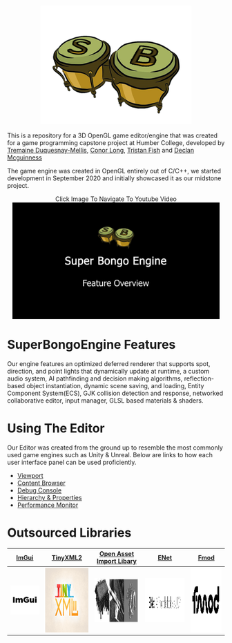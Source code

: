 

<div align="center">
  <a><img src="https://github.com/TristanFish/SuperBongoEngine/blob/master/Media/SuperBongoLogo.png" width="350" height="275" alt="Super Bongo Engine Video">
  </a>
</div>


This is a repository for a 3D OpenGL game editor/engine that was created for a game programming capstone project at Humber College, developed by [Tremaine Duquesnay-Mellis](https://www.linkedin.com/in/tremaine-duquesnay-mellis/), 
[Conor Long](https://www.linkedin.com/in/conor-long-456881112/), [Tristan Fish](https://www.linkedin.com/in/tristan-fish-427b5619b/) and [Declan Mcguinness](https://www.linkedin.com/in/mcguinness-declan/)

The game engine was created in OpenGL entirely out of C/C++, we started development in September 2020 and initially showcased it as our midstone project. 



<div align="center">
  <a>Click Image To Navigate To Youtube Video</a>
  </div>
  
  
<div align="center">
  <a href="https://www.youtube.com/watch?v=4oewTs4nkTk"><img src="https://github.com/TristanFish/SuperBongoEngine/blob/master/Media/Thumbnail.jpg" width="480" height="270" alt="Super Bongo Engine Video">
  </a>
</div>



# SuperBongoEngine Features
Our engine features an optimized deferred renderer that supports spot, direction, and point lights that dynamically update at runtime, a custom audio system, AI pathfinding and decision making algorithms, 
reflection-based object instantiation, dynamic scene saving, and loading, Entity Component System(ECS), GJK collision detection and response, networked collaborative editor, input manager, GLSL based materials & shaders. 


# Using The Editor

Our Editor was created from the ground up to resemble the most commonly used game engines such as Unity & Unreal. Below are links to how each user interface panel can be used proficiently.

* [Viewport](https://github.com/TristanFish/SuperBongoEngine/wiki/Viewport)
* [Content Browser](https://github.com/TristanFish/SuperBongoEngine/wiki/Content-Browser)
* [Debug Console](https://github.com/TristanFish/SuperBongoEngine/wiki/Debug-Console)
* [Hierarchy & Properties](https://github.com/TristanFish/SuperBongoEngine/wiki/Hierarchy-&-Properties)
* [Performance Monitor](https://github.com/TristanFish/SuperBongoEngine/wiki/Performance-Monitor)


# Outsourced Libraries  

[ImGui](https://github.com/ocornut/imgui)     |  [TinyXML2](https://github.com/leethomason/tinyxml2)   | [Open Asset Import Libary](https://github.com/assimp/assimp) | [ENet](http://enet.bespin.org/) | [Fmod](https://www.fmod.com/download) 
:---------------:|:---------------:|:---------------:|:---------------:|:---------------:
![](Media/ImGui.png)  |  <img src="https://github.com/TristanFish/SuperBongoEngine/blob/master/Media/TinyXML2.png" width="300" height="150"> | <img src="https://github.com/TristanFish/SuperBongoEngine/blob/master/Media/AssimpLogo.jpg" width="500" height="102"> | <img src="https://github.com/TristanFish/SuperBongoEngine/blob/master/Media/ENetLogo.png" width="500" height="102"> |  <img src="https://github.com/TristanFish/SuperBongoEngine/blob/master/Media/fmod.png" width="300" height="150"> 
